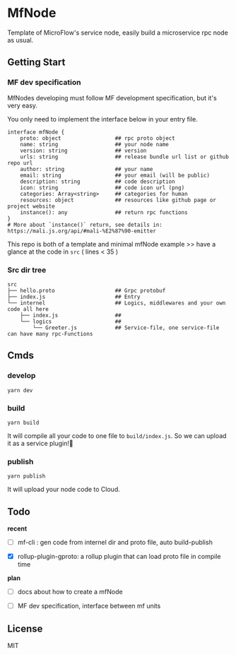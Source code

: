  # MfNode

Template of MicroFlow's service node, easily build a microservice rpc node as usual.

## Getting Start
### MF dev specification

MfNodes developing must follow MF development specification, but it's very easy.

You only need to implement  the interface below in your entry file.

```
interface mfNode {
    proto: object                 ## rpc proto object
    name: string                  ## your node name
    version: string               ## version
    urls: string                  ## release bundle url list or github repo url
    author: string                ## your name
    email: string                 ## your email (will be public)
    description: string           ## code description
    icon: string                  ## code icon url (png)
    categories: Array<string>     ## categories for human
    resources: object             ## resources like github page or project website
    instance(): any               ## return rpc functions
}
# More about `instance()` return, see details in: https://mali.js.org/api/#mali-%E2%87%90-emitter
```

This repo is both of a template and minimal mfNode example >> have a glance at the code in `src` ( lines < 35 )

### Src dir tree

```
src
├── hello.proto                   ## Grpc protobuf
├── index.js                      ## Entry
└── internel                      ## Logics, middlewares and your own code all here
    ├── index.js                  ## 
    └── logics                    ## 
        └── Greeter.js            ## Service-file, one service-file can have many rpc-Functions
```

## Cmds

### develop

`yarn dev`

### build

`yarn build`

It will compile all your code to one file to `build/index.js`. So we can upload it as a service plugin!🥳

### publish

`yarn publish`

It will upload your node code to Cloud.

## Todo

**recent**

- [ ] mf-cli : gen code from internel dir and proto file, auto build-publish

- [x] rollup-plugin-gproto: a rollup plugin that can load proto file in compile time

**plan**

- [ ] docs about how to create a mfNode

- [ ] MF dev specification, interface between mf units

## License

MIT
